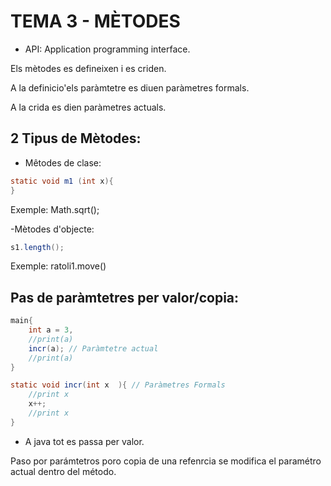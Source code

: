 # TEMA 3 - MÈTODES

- API: Application programming interface.

Els mètodes es defineixen i es criden.

A la definicio'els paràmtetre es diuen paràmetres formals.

A la crida es dien paràmetres actuals.


## 2 Tipus de Mètodes:

- Mêtodes de clase:
```java
static void m1 (int x){
}
```
Exemple: Math.sqrt();


-Mètodes d'objecte:
```java
s1.length();
```
Exemple: ratoli1.move()


## Pas de paràmtetres per valor/copia:
```java
main{
    int a = 3,
    //print(a)
    incr(a); // Paràmtetre actual
    //print(a)
}

static void incr(int x  ){ // Paràmetres Formals
    //print x
    x++;
    //print x
}
```

- A java tot es passa per valor.

Paso por parámtetros poro copia de una refenrcia se modifica el paramétro actual dentro del método.
